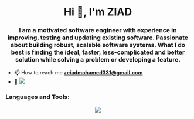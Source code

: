 <h1 align="center">Hi 👋, I'm ZIAD</h1>
<h3 align="center">I am a motivated software engineer with experience in improving, testing and updating existing software. Passionate about building robust, scalable software systems. What I do best is finding the ideal, faster, less-complicated and better solution while solving a problem or developing a feature.</h3>

- 📫 How to reach me **zeiadmohamed331@gmail.com**
- 📝  <a href="https://skillicons.dev">
    <img src="https://skillicons.dev/icons?i=py,js,ts,nodejs,express,react,mongodb,mysql,postgres,docker,git" />
  </a>


<h3 align="left">Languages and Tools:</h3>
<p align="center">
  <a href="https://skillicons.dev">
    <img src="https://skillicons.dev/icons?i=py,js,ts,nodejs,express,react,mongodb,mysql,postgres,docker,git" />
  </a>
</p>
